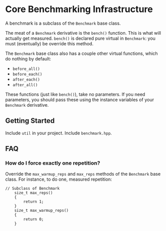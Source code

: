 # Core Benchmarking Infrastructure

A benchmark is a subclass of the `Benchmark` base class.

The meat of a `Benchmark` derivative is the `bench()` function. This is what
will actually get measured. `bench()` is declared pure virtual in `Benchmark`:
you must (eventually) be override this method.

The `Benchmark` base class also has a couple other virtual functions, which
do nothing by default:

* `before_all()`
* `before_each()`
* `after_each()`
* `after_all()`

These functions (just like `bench()`), take no parameters. If you need
parameters, you should pass these using the instance variables of your
`Benchmark` derivative.

## Getting Started

Include `util` in your project. Include `benchmark.hpp`.

## FAQ

### How do I force exactly one repetition?

Override the `max_warmup_reps` and `max_reps` methods of the `Benchmark` base
class. For instance, to do one, measured repetition:

~~~~
// Subclass of Benchmark
    size_t max_reps()
    {
        return 1;
    }
    size_t max_warmup_reps()
    {
        return 0;
    }
~~~~

